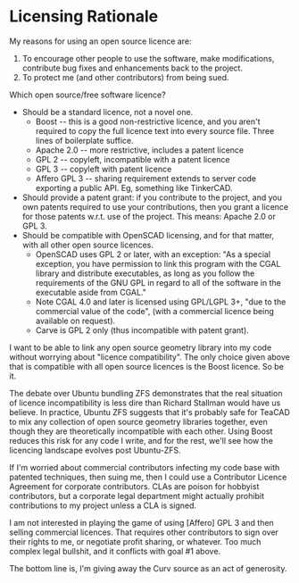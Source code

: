 # Licensing Rationale

My reasons for using an open source licence are:
 1. To encourage other people to use the software, make modifications,
    contribute bug fixes and enhancements back to the project.
 2. To protect me (and other contributors) from being sued.

Which open source/free software licence?
* Should be a standard licence, not a novel one.
  * Boost -- this is a good non-restrictive licence, and you aren't required
    to copy the full licence text into every source file.
    Three lines of boilerplate suffice.
  * Apache 2.0 -- more restrictive, includes a patent licence
  * GPL 2 -- copyleft, incompatible with a patent licence
  * GPL 3 -- copyleft with patent licence
  * Affero GPL 3 -- sharing requirement extends to server code exporting
    a public API. Eg, something like TinkerCAD.
* Should provide a patent grant: if you contribute to the project,
  and you own patents required to use your contributions,
  then you grant a licence for those patents w.r.t. use of the project.
  This means: Apache 2.0 or GPL 3.
* Should be compatible with OpenSCAD licensing, and for that matter,
  with all other open source licences.
  * OpenSCAD uses GPL 2 or later, with an exception:
    "As a special exception, you have permission to link this program
    with the CGAL library and distribute executables, as long as you
    follow the requirements of the GNU GPL in regard to all of the
    software in the executable aside from CGAL."
  * Note CGAL 4.0 and later is licensed using GPL/LGPL 3+,
    "due to the commercial value of the code",
    (with a commercial licence being available on request).
  * Carve is GPL 2 only (thus incompatible with patent grant).

I want to be able to link any open source geometry library into my code
without worrying about "licence compatibility". The only choice given
above that is compatible with all open source licences is the Boost licence.
So be it.

The debate over Ubuntu bundling ZFS demonstrates that the real situation of
licence incompatibility is less dire than Richard Stallman would have us
believe. In practice, Ubuntu ZFS suggests that it's probably safe for TeaCAD
to mix any collection of open source geometry libraries together, even though
they are theoretically incompatible with each other. Using Boost reduces this
risk for any code I write, and for the rest, we'll see how the licencing
landscape evolves post Ubuntu-ZFS.

If I'm worried about commercial contributors infecting my code base with
patented techniques, then suing me, then I could use a Contributor Licence
Agreement for corporate contributors. CLAs are poison for hobbyist contributors,
but a corporate legal department might actually prohibit contributions to my
project unless a CLA is signed.

I am not interested in playing the game of using [Affero] GPL 3 and then
selling commercial licences. That requires other contributors to sign over
their rights to me, or negotiate profit sharing, or whatever. Too much
complex legal bullshit, and it conflicts with goal #1 above.

The bottom line is, I'm giving away the Curv source as an act of generosity.
